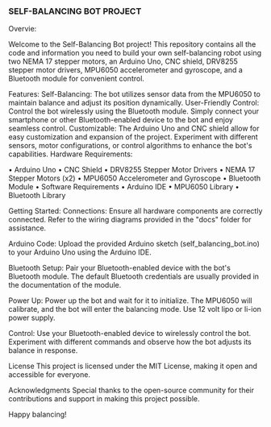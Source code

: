###  SELF-BALANCING BOT PROJECT ###

Overvie:

Welcome to the Self-Balancing Bot project! This repository contains all the code and information you need to build your own self-balancing robot using two NEMA 17 stepper motors, an Arduino Uno, CNC shield, DRV8255 stepper motor drivers, MPU6050 accelerometer and gyroscope, and a Bluetooth module for convenient control.

Features:
Self-Balancing: The bot utilizes sensor data from the MPU6050 to maintain balance and adjust its position dynamically.
User-Friendly Control: Control the bot wirelessly using the Bluetooth module. Simply connect your smartphone or other Bluetooth-enabled device to the bot and enjoy seamless control.
Customizable: The Arduino Uno and CNC shield allow for easy customization and expansion of the project. Experiment with different sensors, motor configurations, or control algorithms to enhance the bot's capabilities.
Hardware Requirements:

•	Arduino Uno
•	CNC Shield
•	DRV8255 Stepper Motor Drivers
•	NEMA 17 Stepper Motors (x2)
•	MPU6050 Accelerometer and Gyroscope
•	Bluetooth Module
•	Software Requirements
•	Arduino IDE
•	MPU6050 Library
•	Bluetooth Library


Getting Started:
Connections: Ensure all hardware components are correctly connected. Refer to the wiring diagrams provided in the "docs" folder for assistance.

Arduino Code: Upload the provided Arduino sketch (self_balancing_bot.ino) to your Arduino Uno using the Arduino IDE.

Bluetooth Setup: Pair your Bluetooth-enabled device with the bot's Bluetooth module. The default Bluetooth credentials are usually provided in the documentation of the module.

Power Up: Power up the bot and wait for it to initialize. The MPU6050 will calibrate, and the bot will enter the balancing mode. Use 12 volt lipo or li-ion power supply.

Control: Use your Bluetooth-enabled device to wirelessly control the bot. Experiment with different commands and observe how the bot adjusts its balance in response.

License
This project is licensed under the MIT License, making it open and accessible for everyone.

Acknowledgments
Special thanks to the open-source community for their contributions and support in making this project possible.

Happy balancing!
